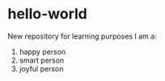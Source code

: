 # hello-world
New repository for learning purposes
I am a:
  1. happy person
  2. smart person
  3. joyful person
